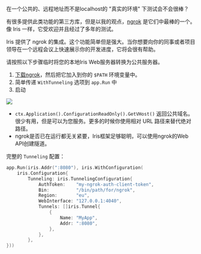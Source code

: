 在一个公共的、远程地址而不是localhost的 "真实的环境" 下测试会不会很棒？

有很多提供此类功能的第三方库，但是以我的观点，[ngrok](https://github.com/inconshreveable/ngrok) 是它们中最棒的一个。像 Iris 一样，它受欢迎并且经过了多年的测试。

Iris 提供了 ngrok 的集成。这个功能简单但是强大。当你想要向你的同事或者项目领导在一个远程会议上快速展示你的开发进度，它将会很有帮助。

请按照以下步骤临时将您的本地Iris Web服务器转换为公共服务器。

1. [下载ngrok](https://ngrok.com/)，然后把它加入到你的 `$PATH` 环境变量中。
2. 简单传递 `WithTunneling` 选项到 `app.Run` 中
3. 启动

![](https://i.imgur.com/h8tgdOq.png)

-  `ctx.Application().ConfigurationReadOnly().GetVHost()` 返回公共域名。很少有用，但是可以为您服务。更多的时候你使用相对 URL 路径来替代绝对路径。
- ngrok是否已在运行都无关紧要，Iris框架足够聪明，可以使用ngrok的Web API创建隧道。

完整的 `Tunneling` 配置：


```go
app.Run(iris.Addr(":8080"), iris.WithConfiguration(
    iris.Configuration{
        Tunneling: iris.TunnelingConfiguration{
            AuthToken:    "my-ngrok-auth-client-token",
            Bin:          "/bin/path/for/ngrok",
            Region:       "eu",
            WebInterface: "127.0.0.1:4040",
            Tunnels: []iris.Tunnel{
                {
                    Name: "MyApp",
                    Addr: ":8080",
                },
            },
        },
}))
```
